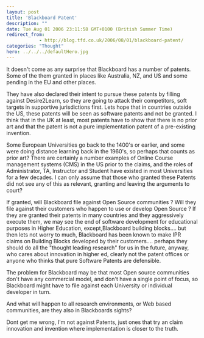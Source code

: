 ```yaml
---
layout: post
title: 'Blackboard Patent'
description: ""
date: Tue Aug 01 2006 23:11:58 GMT+0100 (British Summer Time)
redirect_from: 
            - http://blog.tfd.co.uk/2006/08/01/blackboard-patent/
categories: "Thought"
hero: ../../../defaultHero.jpg
---
```

It doesn't come as any surprise that Blackboard has a number of patents. Some of the them granted in places like Australia, NZ, and US and some pending in the EU and other places.

They have also declared their intent to pursue these patents by filling against Desire2Learn, so they are going to attack their competitors, soft targets in supportive jurisdictions first. Lets hope that in countries outside the US, these patents will be seen as software patents and not be granted. I think that in the UK at least, most patents have to show that there is no prior art and that the patent is not a pure implementation patent of a pre-existing invention.

Some European Universities go back to the 1400's or earlier, and some were doing distance learning back in the 1960's, so perhaps that counts as prior art? There are certainly a number examples of Online Course management systems (CMS) in the US prior to the claims, and the roles of Administrator, TA, Instructor and Student have existed in most Universities for a few decades. I can only assume that those who granted these Patents did not see any of this as relevant, granting and leaving the arguments to court?

If granted, will Blackboard file against Open Source communities ? Will they file against their customers who happen to use or develop Open Source ? If they are granted their patents in many countries and they aggressively execute them, we may see the end of software development for educational purposes in Higher Education, except,Blackboard building blocks.... but then lets not worry to much, Blackboard has been known to make IPR claims on Building Blocks developed by their customers.... perhaps they should do all the "thought leading research" for us in the future, anyway, who cares about innovation in higher ed, clearly not the patent offices or anyone who thinks that pure Software Patents are defensible.

The problem for Blackboard may be that most Open source communities don't have any commercial model, and don't have a single point of focus, so Blackboard might have to file against each University or individual developer in turn.

And what will happen to all research environments, or Web based communities, are they also in Blackboards sights?

Dont get me wrong, I'm not against Patents, just ones that try an claim innovation and invention where implementation is closer to the truth.
